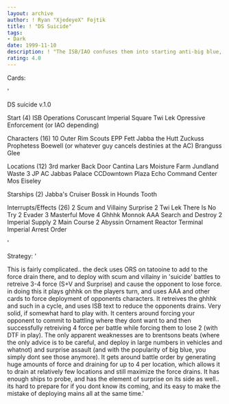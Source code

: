 ```yaml
---
layout: archive
author: ! Ryan "XjedeyeX" Fojtik
title: ! "DS Suicide"
tags:
- Dark
date: 1999-11-10
description: ! "The ISB/IAO confuses them into starting anti-big blue, while you play heavy drains"
rating: 4.0
---
```

Cards: 

'

 DS suicide v.1.0

 Start (4)
 ISB Operations
 Coruscant Imperial Square
 Twi Lek
 Opressive Enforcement (or IAO depending)

 Characters (16)
 10 Outer Rim Scouts
 EPP Fett
 Jabba the Hutt
 Zuckuss
 Prophetess
 Boewell (or whatever guy cancels destinies at the AC)
 Branguss Glee


 Locations (12)
 3rd marker
 Back Door
 Cantina
 Lars Moisture Farm
 Jundland Waste
 3 JP AC
 Jabbas Palace
 CCDowntown Plaza
 Echo Command Center
 Mos Eiseley

 Starships (2)
 Jabba's Cruiser
 Bossk in Hounds Tooth

 Interrupts/Effects (26)
 2 Scum and Villainy
 Surprise
 2 Twi Lek
 There Is No Try
 2 Evader
 3 Masterful Move
 4 Ghhhk
 Monnok
 AAA
 Search and Destroy
 2 Imperial Supply
 2 Main Course
 2 Abyssin Ornament
 Reactor Terminal
 Imperial Arrest Order

'

Strategy: '

This is fairly complicated.. the deck uses ORS on tatooine to add to the force drain there, and to deploy with scum and villainy in 'suicide' battles to retreive 3-4 force (S+V and Surprise) and cause the opponent to lose force. in doing this it plays ghhhk on the players turn, and uses AAA and other cards to force deployment of opponents characters. It retreives the ghhhk and such in a cycle, and uses ISB text to reduce the opponents drains. Very solid, if somewhat hard to play with. It centers around forcing your opponent to commit to battling where they dont want to and then successfully retreiving 4 force per battle while forcing them to lose 2 (with DTF in play). The only apparent weaknesses are to brentsons beats (where the only advice is to be careful, and deploy in large numbers in vehicles and whatnot) and surprise assault (and with the popularity of big blue, you simply dont see those anymore). It gets around battle order by generating huge amounts of force and draining for up to 4 per location, which allows it to drain at relatively few locations and still maximize the force drains. It has enough ships to probe, and has the element of surprise on its side as well.. its hard to prepare for if you dont know its coming, and its easy to make the mistake of deploying mains all at the same time.'